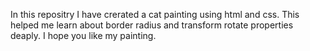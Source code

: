 In this repositry I have crerated a cat painting using html and css. 
This helped me learn about border radius and transform rotate properties deaply. 
I hope you like my painting.
